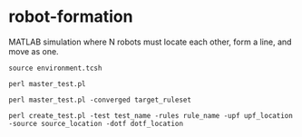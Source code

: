 # robot-formation
MATLAB simulation where N robots must locate each other, form a line, and move as one.

```source environment.tcsh```

```perl master_test.pl```

```perl master_test.pl -converged target_ruleset```

```perl create_test.pl -test test_name -rules rule_name -upf upf_location -source source_location -dotf dotf_location```
